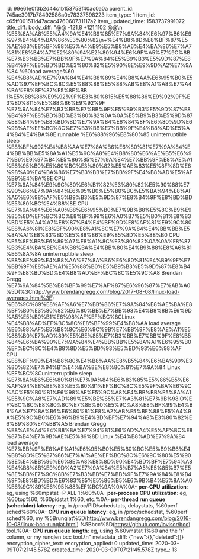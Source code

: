 id: 99e61e0f3b2d44c1b153753f40ac0a0a
parent_id: 745ae3017b78492586a0c78337598223
item_type: 1
item_id: c65ff001511d47acac476060731117a2
item_updated_time: 1583737991072
title_diff: 
body_diff: "@@ -121,8 +121,1102 @@\n %E5%8A%A8%E5%A4%9A%E4%B9%85%E7%9A%84%E6%97%B6%E9%97%B4%E4%BA%86%E3%80%82\n+%E4%B8%8D%E8%BF%87%E5%AE%83%E8%BF%98%E5%A4%B9%E5%B8%A6%E4%BA%86%E7%A7%81%E8%B4%A7%E2%80%94%E2%80%94%E6%9F%A5%E7%9C%8B%E7%B3%BB%E7%BB%9F%E7%9A%84%E5%B9%B3%E5%9D%87%E8%B4%9F%E8%BD%BD%E3%80%82%E5%90%8E%E9%9D%A2%E7%9A%84 %60load average%60 %E4%B8%AD%E7%9A%84%E4%B8%89%E4%B8%AA%E6%95%B0%E5%AD%97%EF%BC%8C%E5%88%86%E5%88%AB%E8%A1%A8%E7%A4%BA%E8%BF%87%E5%8E%BB 1%E5%88%86%E9%92%9F%E3%80%815%E5%88%86%E9%92%9F%E3%80%8115%E5%88%86%E9%92%9F %E7%9A%84%E7%B3%BB%E7%BB%9F%E5%B9%B3%E5%9D%87%E8%B4%9F%E8%BD%BD%E3%80%82%0A%0A%E5%B9%B3%E5%9D%87%E8%B4%9F%E8%BD%BD%E7%9A%84%E6%84%8F%E6%80%9D%E6%98%AF%EF%BC%8C%E7%B3%BB%E7%BB%9F%E4%B8%AD%E5%A4%84%E4%BA%8E runnable %E6%88%96%E8%80%85  uninterruptible sleep %E8%BF%992%E4%B8%AA%E7%8A%B6%E6%80%81%E7%9A%84%E4%BB%BB%E5%8A%A1%E5%9C%A8%E4%B8%80%E6%AE%B5%E6%97%B6%E9%97%B4%E5%86%85%E7%9A%84%E7%BB%9F%E8%AE%A1%E6%95%B0%E5%80%BC%E3%80%82%E5%AE%83%E5%8F%8D%E6%98%A0%E4%BA%86%E7%B3%BB%E7%BB%9F%E4%B8%AD%E5%AF%B9%E4%BA%8E CPU %E7%9A%84%E9%9C%80%E6%B1%82%E3%80%82%E5%90%88%E7%90%86%E7%9A%84%E6%95%B0%E5%80%BC%E5%BA%94%E8%AF%A5%E6%98%AF%E5%B9%B3%E5%9D%87%E8%B4%9F%E8%BD%BD%E5%80%BC%E4%B8%8E CPU %E7%9A%84%E6%A0%B8%E6%95%B0%E7%9B%B8%E5%8C%B9%E9%85%8D%EF%BC%8C%E8%BF%99%E6%A0%B7%E5%B0%B1%E8%83%BD%E5%A4%A7%E8%87%B4%E4%BF%9D%E8%AF%81%E9%9C%80%E8%A6%81%E8%BF%90%E8%A1%8C%E7%9A%84%E4%BB%BB%E5%8A%A1%E8%83%BD%E5%88%86%E9%85%8D%E5%88%B0 CPU %E5%8E%BB%E6%89%A7%E8%A1%8C%E3%80%82%0A%0A%E8%87%B3%E4%BA%8E%E4%B8%BA%E4%BB%80%E4%B9%88%E8%A6%81%E6%8A%8A uninterruptible sleep %E8%BF%99%E4%B8%AA%E7%8A%B6%E6%80%81%E4%B9%9F%E7%BB%9F%E8%AE%A1%E5%88%B0%E5%B9%B3%E5%9D%87%E8%B4%9F%E8%BD%BD%E4%B8%AD%EF%BC%8C%E5%9C%A8 Brendan Gregg %E7%9A%84%5B%E8%BF%99%E7%AF%87%E6%96%87%E7%AB%A0%5D(%3Chttp://www.brendangregg.com/blog/2017-08-08/linux-load-averages.html%3E) %E6%9C%89%E8%AF%A6%E7%BB%86%E7%9A%84%E8%AE%BA%E8%BF%B0%E3%80%82%E6%80%BB%E7%BB%93%E4%B8%8B%E6%9D%A5%E5%B0%B1%E6%98%AF%EF%BC%8CLinux %E4%B8%AD%EF%BC%8C%E8%BF%99%E4%B8%AA load average %E6%98%AF%E5%B8%8C%E6%9C%9B%E7%BB%9F%E8%AE%A1%E5%88%B0%E7%AD%89%E5%BE%85%E7%B3%BB%E7%BB%9F%E8%B5%84%E6%BA%90%E7%9A%84%E4%BB%BB%E5%8A%A1%E6%95%B0%EF%BC%8C%E4%B8%8D%E5%BD%93%E5%BD%93%E6%98%AF CPU %E8%BF%99%E4%B8%80%E4%B8%AA%E8%B5%84%E6%BA%90%E3%80%82%E7%94%B1%E4%BA%8E%E8%80%81%E7%9A%84 Linux %EF%BC%8Cuninterruptible sleep %E7%8A%B6%E6%80%81%E7%9A%84%E6%83%85%E5%86%B5%E6%AF%94%E8%BE%83%E5%B0%91%EF%BC%8C%E5%9F%BA%E6%9C%AC%E5%B0%B1%E6%98%AF%E5%9C%A8%E4%BB%BB%E5%8A%A1%E5%9C%A8%E7%AD%89%E5%BE%85%E7%A3%81%E7%9B%98IO%EF%BC%8C%E8%80%8C%E7%8E%B0%E5%9C%A8%E8%BF%99%E4%B8%AA%E7%8A%B6%E6%80%81%E8%A2%AB%E5%BE%88%E5%A4%9A%E5%9C%B0%E6%96%B9%E4%BD%BF%E7%94%A8%E3%80%82%E6%89%80%E4%BB%A5 Brendan Gregg %E8%AE%A4%E4%B8%BA%E7%94%B1%E6%AD%A4%E5%AF%BC%E8%87%B4%E7%9B%AE%E5%89%8D Linux %E4%B8%AD%E7%9A%84 load average %E7%BB%9F%E8%AE%A1%E6%95%B0%E5%80%BC%E5%B9%B6%E4%B8%8D%E5%87%86%E7%A1%AE%EF%BC%8C%E6%9C%80%E5%90%8E%E4%BB%96%E6%8E%A8%E8%8D%90%E4%BD%BF%E7%94%A8%E4%B8%8B%E9%9D%A2%E7%9A%84%E5%B7%A5%E5%85%B7%E5%8E%BB%E7%9C%8B%E7%B3%BB%E7%BB%9F%E7%9A%84%E8%B4%9F%E8%BD%BD%E6%83%85%E5%86%B5%E6%9B%B4%E5%8A%A0%E6%9C%89%E6%95%88%EF%BC%9A%0A%0A- **per-CPU utilization**: eg, using %60mpstat -P ALL 1%60%0A- **per-process CPU utilization**: eg, %60top%60, %60pidstat 1%60, etc.%0A- **per-thread run queue (scheduler) latency**: eg, in /proc/PID/schedstats, delaystats, %60perf sched%60%0A- **CPU run queue latency**: eg, in /proc/schedstat, %60perf sched%60, my %5Brunqlat%5D(http://www.brendangregg.com/blog/2016-10-08/linux-bcc-runqlat.html) %5Bbcc%5D(https://github.com/iovisor/bcc) tool.%0A- **CPU run queue length**: eg, using %60vmstat 1%60 and the 'r' column, or my runqlen bcc tool.\n"
metadata_diff: {"new":{},"deleted":[]}
encryption_cipher_text: 
encryption_applied: 0
updated_time: 2020-03-09T07:21:45.578Z
created_time: 2020-03-09T07:21:45.578Z
type_: 13